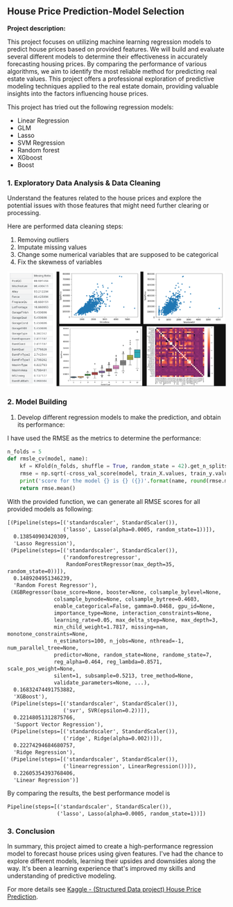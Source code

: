 ## House Price Prediction-Model Selection

**Project description:** 

This project focuses on utilizing machine learning regression models to predict house prices based on provided features. We will build and evaluate several different models to determine their effectiveness in accurately forecasting housing prices. By comparing the performance of various algorithms, we aim to identify the most reliable method for predicting real estate values. This project offers a professional exploration of predictive modeling techniques applied to the real estate domain, providing valuable insights into the factors influencing house prices. 

This project has tried out the following regression models:
* Linear Regression
* GLM
* Lasso
* SVM Regression
* Random forest
* XGboost
* Boost

### 1. Exploratory Data Analysis & Data Cleaning

Understand the features related to the house prices and explore the potential issues with those features that might need further clearing or processing. 

Here are performed data cleaning steps:
1. Removing outliers
2. Imputate missing values
3. Change some numerical variables that are supposed to be categorical
4. Fix the skewness of variables

<img src="images/thumbnail_images/house_price_prediction_model_selection.drawio.png?raw=true"/>

 
### 2. Model Building

1. Develop different regression models to make the prediction, and obtain its performance:

I have used the RMSE as the metrics to determine the performance:

```python
n_folds = 5
def rmsle_cv(model, name):
    kf = KFold(n_folds, shuffle = True, random_state = 42).get_n_splits(train_X)
    rmse = np.sqrt(-cross_val_score(model, train_X.values, train_y.values, scoring = "neg_mean_squared_error", cv = kf))
    print('score for the model {} is {} ({})'.format(name, round(rmse.mean(),4), round(rmse.std(),4)))
    return rmse.mean()
```
With the provided function, we can generate all RMSE scores for all provided models as following:
```
[(Pipeline(steps=[('standardscaler', StandardScaler()),
                  ('lasso', Lasso(alpha=0.0005, random_state=1))]),
  0.138540903420309,
  'Lasso Regression'),
 (Pipeline(steps=[('standardscaler', StandardScaler()),
                  ('randomforestregressor',
                   RandomForestRegressor(max_depth=35, random_state=0))]),
  0.1489204951346239,
  'Random Forest Regressor'),
 (XGBRegressor(base_score=None, booster=None, colsample_bylevel=None,
               colsample_bynode=None, colsample_bytree=0.4603,
               enable_categorical=False, gamma=0.0468, gpu_id=None,
               importance_type=None, interaction_constraints=None,
               learning_rate=0.05, max_delta_step=None, max_depth=3,
               min_child_weight=1.7817, missing=nan, monotone_constraints=None,
               n_estimators=100, n_jobs=None, nthread=-1, num_parallel_tree=None,
               predictor=None, random_state=None, randome_state=7,
               reg_alpha=0.464, reg_lambda=0.8571, scale_pos_weight=None,
               silent=1, subsample=0.5213, tree_method=None,
               validate_parameters=None, ...),
  0.16832474491753882,
  'XGBoost'),
 (Pipeline(steps=[('standardscaler', StandardScaler()),
                  ('svr', SVR(epsilon=0.2))]),
  0.22148051312875766,
  'Support Vector Regression'),
 (Pipeline(steps=[('standardscaler', StandardScaler()),
                  ('ridge', Ridge(alpha=0.002))]),
  0.22274294684680757,
  'Ridge Regression'),
 (Pipeline(steps=[('standardscaler', StandardScaler()),
                  ('linearregression', LinearRegression())]),
  0.22605354393768406,
  'Linear Regression')]
```

By comparing the results, the best performance model is 

```
Pipeline(steps=[('standardscaler', StandardScaler()),
                ('lasso', Lasso(alpha=0.0005, random_state=1))])
```

### 3. Conclusion

In summary, this project aimed to create a high-performance regression model to forecast house prices using given features. I've had the chance to explore different models, learning their upsides and downsides along the way. It's been a learning experience that's improved my skills and understanding of predictive modeling.

For more details see [Kaggle - (Structured Data project) House Price Prediction](https://www.kaggle.com/code/binfeng2021/structured-data-project-house-price-prediction).



